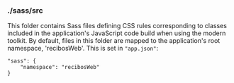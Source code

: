 ### ./sass/src

This folder contains Sass files defining CSS rules corresponding to classes
included in the application's JavaScript code build when using the modern toolkit.
By default, files in this folder are mapped to the application's root namespace, 'recibosWeb'.
This is set in `"app.json"`:

    "sass": {
        "namespace": "recibosWeb"
    }